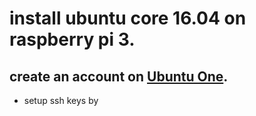 # install ubuntu core 16.04 on raspberry pi 3.
## create an account on [Ubuntu One](https://login.ubuntu.com).
* setup ssh keys by 
